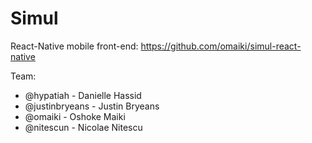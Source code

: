 # Simul

React-Native mobile front-end:
https://github.com/omaiki/simul-react-native

Team:
* @hypatiah - Danielle Hassid
* @justinbryeans - Justin Bryeans
* @omaiki - Oshoke Maiki
* @nitescun - Nicolae Nitescu
